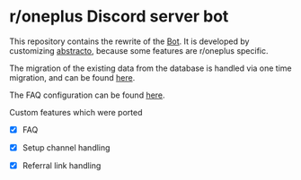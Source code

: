 # r/oneplus Discord server bot

This repository contains the rewrite of the [Bot](https://github.com/Rithari/OnePlusBot). It is developed by customizing [abstracto](https://github.com/Sheldan/abstracto), because some features are r/oneplus specific.

The migration of the existing data from the database is handled via one time migration, and can be found [here](https://github.com/Sheldan/OnePlusBot-migration).

The FAQ configuration can be found [here](https://github.com/Sheldan/OnePlusBot-faq/).

Custom features which were ported
 - [x] FAQ
 - [x] Setup channel handling
 - [x] Referral link handling 

